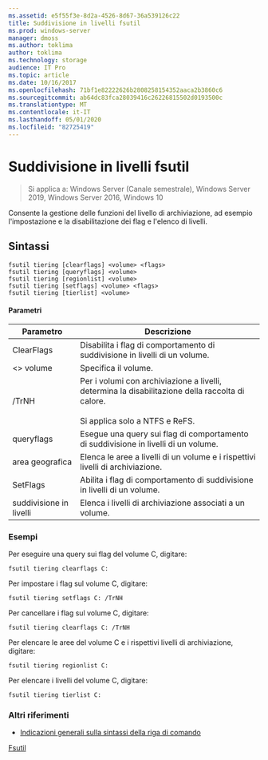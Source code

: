 ```yaml
---
ms.assetid: e5f55f3e-8d2a-4526-8d67-36a539126c22
title: Suddivisione in livelli fsutil
ms.prod: windows-server
manager: dmoss
ms.author: toklima
author: toklima
ms.technology: storage
audience: IT Pro
ms.topic: article
ms.date: 10/16/2017
ms.openlocfilehash: 71bf1e82222626b2808258154352aaca2b3860c6
ms.sourcegitcommit: ab64dc83fca28039416c26226815502d0193500c
ms.translationtype: MT
ms.contentlocale: it-IT
ms.lasthandoff: 05/01/2020
ms.locfileid: "82725419"
---
```

# <a name="fsutil-tiering"></a>Suddivisione in livelli fsutil
> Si applica a: Windows Server (Canale semestrale), Windows Server 2019, Windows Server 2016, Windows 10

Consente la gestione delle funzioni del livello di archiviazione, ad esempio l'impostazione e la disabilitazione dei flag e l'elenco di livelli.

## <a name="syntax"></a>Sintassi

```
fsutil tiering [clearflags] <volume> <flags>
fsutil tiering [queryflags] <volume>
fsutil tiering [regionlist] <volume>
fsutil tiering [setflags] <volume> <flags>
fsutil tiering [tierlist] <volume>
```

#### <a name="parameters"></a>Parametri

|Parametro|Descrizione|
|-------------|---------------|
|ClearFlags|Disabilita i flag di comportamento di suddivisione in livelli di un volume.|
|\<> volume|Specifica il volume.|
|/TrNH|Per i volumi con archiviazione a livelli, determina la disabilitazione della raccolta di calore.<br /><br>Si applica solo a NTFS e ReFS.|
|queryflags|Esegue una query sui flag di comportamento di suddivisione in livelli di un volume.|
|area geografica|Elenca le aree a livelli di un volume e i rispettivi livelli di archiviazione.|
|SetFlags|Abilita i flag di comportamento di suddivisione in livelli di un volume.|
|suddivisione in livelli|Elenca i livelli di archiviazione associati a un volume.|


### <a name="examples"></a>Esempi

Per eseguire una query sui flag del volume C, digitare:

```
fsutil tiering clearflags C:
```

Per impostare i flag sul volume C, digitare:

```
fsutil tiering setflags C: /TrNH
```

Per cancellare i flag sul volume C, digitare:

```
fsutil tiering clearflags C: /TrNH
```

Per elencare le aree del volume C e i rispettivi livelli di archiviazione, digitare:

```
fsutil tiering regionlist C:
```

Per elencare i livelli del volume C, digitare:

```
fsutil tiering tierlist C:
```



### <a name="additional-references"></a>Altri riferimenti
- [Indicazioni generali sulla sintassi della riga di comando](command-line-syntax-key.md)

[Fsutil](Fsutil.md)

